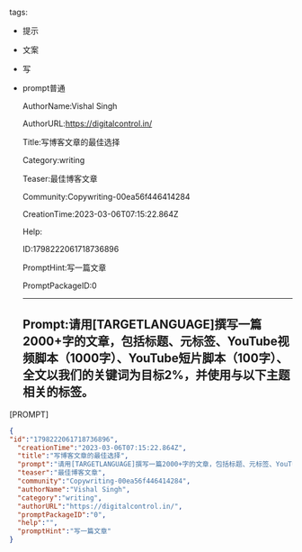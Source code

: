   tags: 
- 提示
- 文案
- 写
- prompt普通

  AuthorName:Vishal Singh

  AuthorURL:https://digitalcontrol.in/

  Title:写博客文章的最佳选择

  Category:writing

  Teaser:最佳博客文章

  Community:Copywriting-00ea56f446414284

  CreationTime:2023-03-06T07:15:22.864Z

  Help:

  ID:1798222061718736896

  PromptHint:写一篇文章

  PromptPackageID:0

  ---

  ## Prompt:请用[TARGETLANGUAGE]撰写一篇2000+字的文章，包括标题、元标签、YouTube视频脚本（1000字）、YouTube短片脚本（100字）、全文以我们的关键词为目标2%，并使用与以下主题相关的标签。

[PROMPT]

  ```json
  {
  "id":"1798222061718736896",
    "creationTime":"2023-03-06T07:15:22.864Z",
    "title":"写博客文章的最佳选择",
    "prompt":"请用[TARGETLANGUAGE]撰写一篇2000+字的文章，包括标题、元标签、YouTube视频脚本（1000字）、YouTube短片脚本（100字）、全文以我们的关键词为目标2%，并使用与以下主题相关的标签。\n\n[PROMPT]",
    "teaser":"最佳博客文章",
    "community":"Copywriting-00ea56f446414284",
    "authorName":"Vishal Singh",
    "category":"writing",
    "authorURL":"https://digitalcontrol.in/",
    "promptPackageID":"0",
    "help":"",
    "promptHint":"写一篇文章"
  }
  ```
